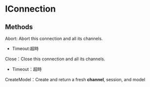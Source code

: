 # IConnection

## Methods

Abort: Abort this connection and all its channels.

* Timeout:超時

Close：Close this connection and all its channels.

* Timeout：超時

CreateModel：Create and return a fresh **channel**, session, and model

